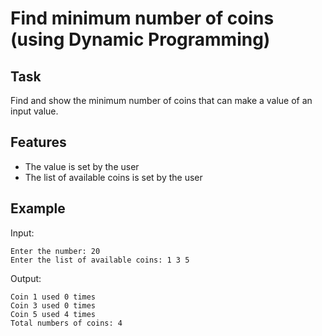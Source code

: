 # Find minimum number of coins (using Dynamic Programming)

## Task
Find and show the minimum number of coins that can make a value of an input value.

## Features
* The value is set by the user
* The list of available coins is set by the user

## Example

Input:
```
Enter the number: 20
Enter the list of available coins: 1 3 5
```

Output:
```
Coin 1 used 0 times
Coin 3 used 0 times
Coin 5 used 4 times
Total numbers of coins: 4
```
